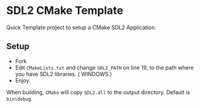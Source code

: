 # SDL2 CMake Template

Quick Template project to setup a CMake SDL2 Application.

## Setup

- Fork
- Edit `CMakeLists.txt` and change `SDL2_PATH` on line 19, to the path where you have SDL2 libraries. ( WINDOWS )
- Enjoy.

When building, `CMake` will copy `SDL2.dll` to the output directory. Default is `bin\debug`.
